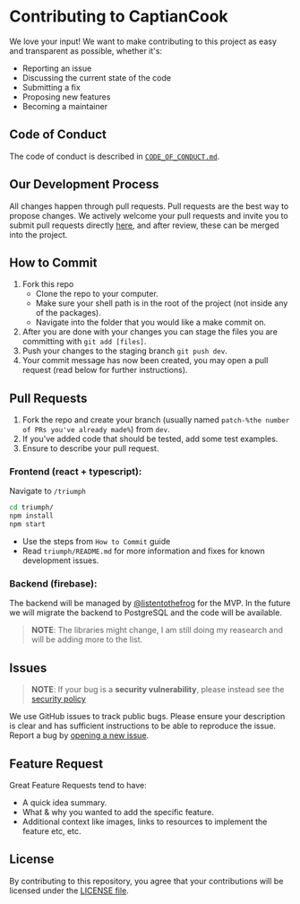 # Contributing to CaptianCook

We love your input! We want to make contributing to this project as easy and transparent as possible, whether it's:
- Reporting an issue
- Discussing the current state of the code
- Submitting a fix
- Proposing new features
- Becoming a maintainer

## Code of Conduct
The code of conduct is described in [`CODE_OF_CONDUCT.md`](CODE_OF_CONDUCT.md).

## Our Development Process
All changes happen through pull requests. Pull requests are the best way to propose changes. We actively welcome your pull requests and invite you to submit pull requests directly [here](https://github.com/listentothefrog/captaincook/pulls), and after review, these can be merged into the project.

## How to Commit

1. Fork this repo
   - Clone the repo to your computer.
   - Make sure your shell path is in the root of the project (not inside any of the packages).
   - Navigate into the folder that you would like a make commit on. 
4. After you are done with your changes you can stage the files you are committing with `git add [files]`.
5. Push your changes to the staging branch `git push dev`.
6. Your commit message has now been created, you may open a pull request (read below for further instructions).

## Pull Requests
1. Fork the repo and create your branch (usually named `patch-%the number of PRs you've already made%`) from `dev`.
2. If you've added code that should be tested, add some test examples.
3. Ensure to describe your pull request.

### Frontend **(react + typescript)**:
Navigate to `/triumph`

```bash
cd triumph/
npm install 
npm start
```

- Use the steps from `How to Commit` guide 
- Read `triumph/README.md` for more information and fixes for known development issues.

### Backend **(firebase)**: 
The backend will be managed by [@listentothefrog](https://github.com/listentothefrog) for the MVP. In the future we will migrate the backend to PostgreSQL and the code will be available.
> **NOTE**: The libraries might change, I am still doing my reasearch and will be adding more to the list. 

## Issues
> **NOTE**: If your bug is a **security vulnerability**, please instead see the [security policy](https://github.com/listentothefrog/captaincook/security/policy)

We use GitHub issues to track public bugs. Please ensure your description is
clear and has sufficient instructions to be able to reproduce the issue. Report a bug by <a href="https://github.com/listentothefrog/captaincook/issues">opening a new issue</a>.

## Feature Request
Great Feature Requests tend to have:

- A quick idea summary.
- What & why you wanted to add the specific feature.
- Additional context like images, links to resources to implement the feature etc, etc.

## License
By contributing to this repository, you agree that your contributions will be licensed
under the [LICENSE file](LICENSE).
